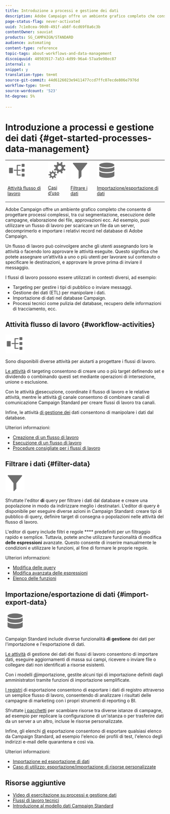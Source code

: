```yaml
---
title: Introduzione a processi e gestione dei dati
description: Adobe Campaign offre un ambiente grafico completo che consente di progettare e automatizzare i processi.
page-status-flag: never-activated
uuid: 7c1e8cea-90d0-491f-ab8f-6cd69f8a6c3b
contentOwner: sauviat
products: SG_CAMPAIGN/STANDARD
audience: automating
content-type: reference
topic-tags: about-workflows-and-data-management
discoiquuid: 40503917-7a53-4d99-96a4-57aa9e98ec87
internal: n
snippet: y
translation-type: tm+mt
source-git-commit: 44d6126023e9411477ccd7ffc07ecde806e7976d
workflow-type: tm+mt
source-wordcount: '523'
ht-degree: 5%

---
```



# Introduzione a processi e gestione dei dati {#get-started-processes-data-management}

<table>
<tr>
<td><img src="assets/do-not-localize/icon_workflows.svg" width="60px"><p><a href="#workflow-activities">Attività flusso di lavoro</a></p></td><td><img src="assets/do-not-localize/icon_activities.svg" width="60px"><p><a href="../../automating/using/workflow-created-query-with-complement.md">Casi d’uso</a></p></td><td><img src="assets/do-not-localize/icon_filter.svg" width="60px"><p><a href="#filter-data">Filtrare i dati</a></p></td>
<td><img src="assets/do-not-localize/icon_manage.svg" width="60px"><p><a href="#import-export-data">Importazione/esportazione di dati</a></p></td></tr>
</table>

Adobe Campaign offre un ambiente grafico completo che consente di progettare processi complessi, tra cui segmentazione, esecuzione delle campagne, elaborazione dei file, approvazioni ecc. Ad esempio, puoi utilizzare un flusso di lavoro per scaricare un file da un server, decomprimerlo e importare i relativi record nel database di Adobe Campaign.

Un flusso di lavoro può coinvolgere anche gli utenti assegnando loro le attività o facendo loro approvare le attività eseguite. Questo significa che potete assegnare un’attività a uno o più utenti per lavorare sul contenuto o specificare le destinazioni, e approvare le prove prima di inviare il messaggio.

I flussi di lavoro possono essere utilizzati in contesti diversi, ad esempio:

* Targeting per gestire i tipi di pubblico o inviare messaggi.
* Gestione dei dati (ETL) per manipolare i dati.
* Importazione di dati nel database Campaign.
* Processi tecnici come pulizia del database, recupero delle informazioni di tracciamento, ecc.

## Attività flusso di lavoro {#workflow-activities}

<img src="assets/do-not-localize/icon_workflows.svg" width="60px">

Sono disponibili diverse attività per aiutarti a progettare i flussi di lavoro.

[Le attività](../../automating/using/about-targeting-activities.md) di targeting consentono di creare uno o più target definendo set e dividendo o combinando questi set mediante operazioni di intersezione, unione o esclusione.

Con le attività [di](../../automating/using/about-execution-activities.md)esecuzione, coordinate il flusso di lavoro e le relative attività, mentre le attività [di](../../automating/using/about-channel-activities.md) canale consentono di combinare canali di comunicazione Campaign Standard per creare flussi di lavoro tra canali.

Infine, le attività [di gestione dei](../../automating/using/about-data-management-activities.md) dati consentono di manipolare i dati dal database.

Ulteriori informazioni:

* [Creazione di un flusso di lavoro](../../automating/using/building-a-workflow.md)
* [Esecuzione di un flusso di lavoro](../../automating/using/about-workflow-execution.md)
* [Procedure consigliate per i flussi di lavoro](../../automating/using/best-practices-workflows.md)

## Filtrare i dati {#filter-data}

<img src="assets/do-not-localize/icon_filter.svg" width="60px">

Sfruttate l&#39;editor **di** query per filtrare i dati dal database e creare una popolazione in modo da indirizzare meglio i destinatari. L&#39;editor di query è disponibile per eseguire diverse azioni in Campaign Standard: creare tipi di pubblico di query, definire target di consegna o popolazioni nelle attività del flusso di lavoro.

L&#39;editor di query include filtri e regole **** predefiniti per un filtraggio rapido e semplice. Tuttavia, potete anche utilizzare funzionalità di modifica **delle espressioni** avanzate. Questo consente di inserire manualmente le condizioni e utilizzare le funzioni, al fine di formare le proprie regole.

Ulteriori informazioni:

* [Modifica delle query](../../automating/using/editing-queries.md)
* [Modifica avanzata delle espressioni](../../automating/using/advanced-expression-editing.md)
* [Elenco delle funzioni](../../automating/using/list-of-functions.md)

## Importazione/esportazione di dati {#import-export-data}

<img src="assets/do-not-localize/icon_manage.svg" width="60px">

Campaign Standard include diverse funzionalità **di gestione** dei dati per l&#39;importazione e l&#39;esportazione di dati.

[Le attività](../../automating/using/about-data-management-activities.md) di gestione dei dati dei flussi di lavoro consentono di importare dati, eseguire aggiornamenti di massa sui campi, ricevere o inviare file o collegare dati non identificati a risorse esistenti.

Con i modelli [di](../../automating/using/importing-data-with-import-templates.md)importazione, gestite alcuni tipi di importazione definiti dagli amministratori tramite funzioni di importazione semplificate.

[I registri](../../automating/using/exporting-logs.md) di esportazione consentono di esportare i dati di registro attraverso un semplice flusso di lavoro, consentendo di analizzare i risultati delle campagne di marketing con i propri strumenti di reporting o BI.

Sfruttate [i pacchetti](../../automating/using/managing-packages.md) per scambiare risorse tra diverse istanze di campagne, ad esempio per replicare la configurazione di un&#39;istanza o per trasferire dati da un server a un altro, incluse le risorse personalizzate.

Infine, gli elenchi [di](../../automating/using/exporting-lists.md) esportazione consentono di esportare qualsiasi elenco da Campaign Standard, ad esempio l&#39;elenco dei profili di test, l&#39;elenco degli indirizzi e-mail delle quarantena e così via.

Ulteriori informazioni:

* [Importazione ed esportazione di dati](../../automating/using/about-data-import-and-export.md)
* [Caso di utilizzo: esportazione/importazione di risorse personalizzate](../../automating/using/exporting-importing-custom-resources.md)

## Risorse aggiuntive

* [Video di esercitazione su processi e gestione dati](https://docs.adobe.com/content/help/en/campaign-standard-learn/tutorials/getting-started/create-workflow.html)
* [Flussi di lavoro tecnici](../../administration/using/technical-workflows.md)
* [Introduzione al modello dati Campaign Standard](../../developing/using/get-started-data-model.md)

